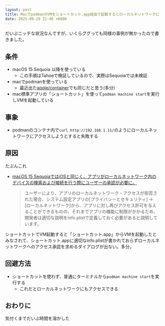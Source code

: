 ```yaml
---
layout: post
title: MacでpodmanのVMをショートカット.app経由で起動するとローカルネットワークにアクセス出来なくなる
date: 2025-09-29 21:46 +0900
---
```

だいぶニッチな状況なんですが、いくらググっても同様の事例が無かったので書きました。

## 条件

* macOS 15 Sequoia 以降を使っている
    * この手順はTahoeで検証しているので、実際はSequoiaでは未検証
* macでpodmanを使っている
    * 最近出た[apple/container](https://github.com/apple/container)でも同じだと思う(多分)
* mac標準アプリの「ショートカット」を使って`podman machine start`を実行しVMを起動している

## 事象

* podmanのコンテナ内で`curl http://192.168.1.11/`のようにローカルネットワークにアクセスしようとすると失敗する

## 原因

たぶんこれ

* [macOS 15 SequoiaではiOSと同じく、アプリがローカルネットワーク内のデバイスの検索および接続を行う際にユーザーの承認が必要に。](https://applech2.com/archives/20240619-local-network-permission-on-macos-15-sequoia.html)
    > ユーザーにより、アプリのローカルネットワーク・アクセスが拒否された場合、システム設定アプリの[プライバシーとセキュリティ] → [ローカルネットワーク]から、アプリに対し再びアクセス許可を与えることができるものの、それまでアプリの機能に制限がかかるため、開発者は適切な説明をinfo.plistで定義しておく必要があると説明しています。

ショートカットでVM起動すると「ショートカット.app」からVMを起動したとみなされて、ショートカット.appに適切なinfo.plistが書かれておらずローカルネットワークへのアクセス承認を求めるダイアログが出ない。多分。

## 回避方法

* ショートカットを使わず、普通にターミナルから`podman machine start`を実行する
    * これだとローカルネットワークにもアクセスできる

## おわりに

気付くまでだいぶ時間を溶かした

